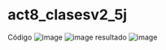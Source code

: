 # act8_clasesv2_5j
Código
![image](https://github.com/user-attachments/assets/0404cf23-4a54-4b3a-ad61-03237a89055d)
![image](https://github.com/user-attachments/assets/74c77ff9-d114-4753-8c22-c4d7875834ff)
resultado
![image](https://github.com/user-attachments/assets/7690333d-6c06-4f49-915b-5c328719e00e)


